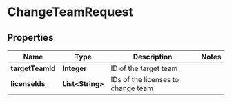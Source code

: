 

# ChangeTeamRequest


## Properties

| Name | Type | Description | Notes |
|------------ | ------------- | ------------- | -------------|
|**targetTeamId** | **Integer** | ID of the target team |  |
|**licenseIds** | **List&lt;String&gt;** | IDs of the licenses to change team |  |



